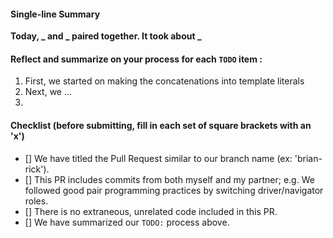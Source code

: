 #### Single-line Summary
**Today, _ and _ paired together. It took about _**

#### Reflect and summarize on your process for each `TODO` item :  
  1. First, we started on making the concatenations into template literals
  2. Next, we ...
  3. 

#### Checklist (before submitting, fill in each set of square brackets with an 'x')
- [] We have titled the Pull Request similar to our branch name (ex: 'brian-rick'). 
- [] This PR includes commits from both myself and my partner; e.g. We followed good pair programming practices by switching driver/navigator roles.
- [] There is no extraneous, unrelated code included in this PR.
- [] We have summarized our `TODO:` process above.
